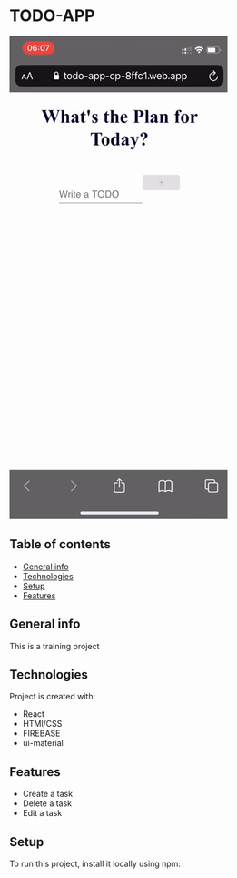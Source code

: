 # TODO-APP


![](demogif.gif)







## Table of contents

- [General info](#general-info)
- [Technologies](#technologies)
- [Setup](#setup)
- [Features](#features)

## General info

This is a training project 

## Technologies

Project is created with:

- React
- HTMl/CSS
- FIREBASE
- ui-material

## Features
- Create a task
- Delete a task
- Edit a task

## Setup

To run this project, install it locally using npm:

```

```
